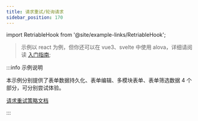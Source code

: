 ```yaml
---
title: 请求重试/轮询请求
sidebar_position: 170
---
```


import RetriableHook from '@site/example-links/RetriableHook';

> 示例以 react 为例，但你还可以在 vue3、svelte 中使用 alova，详细请阅读 [入门指南](/tutorial/get-started/overview);

<RetriableHook></RetriableHook>

:::info 示例说明

本示例分别提供了表单数据持久化、表单编辑、多模块表单、表单筛选数据 4 个部分，可分别尝试体验。

[请求重试策略文档](../strategy/useRetriableRequest)

:::
